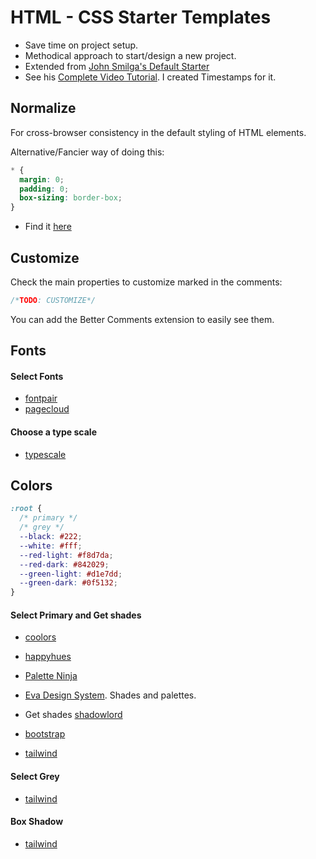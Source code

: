 # HTML - CSS Starter Templates

- Save time on project setup.
- Methodical approach to start/design a new project.
- Extended from [John Smilga's Default Starter](https://github.com/john-smilga/default-starter)
- See his [Complete Video Tutorial](https://youtu.be/UDdyGNlQK5w). I created Timestamps for it.

## Normalize

For cross-browser consistency in the default styling of HTML elements.

Alternative/Fancier way of doing this:

```css
* {
  margin: 0;
  padding: 0;
  box-sizing: border-box;
}
```

- Find it [here ](https://necolas.github.io/normalize.css/)

## Customize

Check the main properties to customize marked in the comments:

```css
/*TODO: CUSTOMIZE*/
```

You can add the Better Comments extension to easily see them.

## Fonts

#### Select Fonts

- [fontpair](https://www.fontpair.co/)
- [pagecloud](https://www.pagecloud.com/blog/best-google-fonts-pairings)

#### Choose a type scale

- [typescale](https://type-scale.com/)

## Colors

```css
:root {
  /* primary */
  /* grey */
  --black: #222;
  --white: #fff;
  --red-light: #f8d7da;
  --red-dark: #842029;
  --green-light: #d1e7dd;
  --green-dark: #0f5132;
}
```

#### Select Primary and Get shades

- [coolors](https://coolors.co/)
- [happyhues](https://www.happyhues.co/)
- [Palette Ninja](https://palette.ninja/)
- [Eva Design System](https://colors.eva.design/). Shades and palettes.
- Get shades [shadowlord](https://noeldelgado.github.io/shadowlord/#73fdad)

- [bootstrap](https://getbootstrap.com/docs/5.0/customize/color/#color-sass-maps)
- [tailwind](https://tailwindcss.com/docs/customizing-colors#color-palette-reference)

#### Select Grey

- [tailwind](https://tailwindcss.com/docs/customizing-colors#color-palette-reference)

#### Box Shadow

- [tailwind](https://tailwindcss.com/docs/box-shadow)
